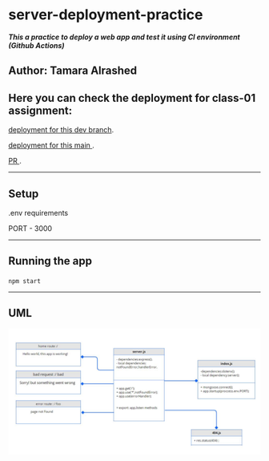 # server-deployment-practice

***This a practice to deploy a web app and test it using CI environment (Github Actions)***

## Author: Tamara Alrashed

## Here you can check the deployment for class-01 assignment:
[deployment for this dev branch](https://tamara--server-deploy-dev.herokuapp.com/).

[deployment for this main ](https://tamara--server-deploy-prod.herokuapp.com/).

[PR ](https://github.com/Tamaraalrashed/server-deployment-practice/pull/3).
<hr>

## Setup

.env requirements

PORT - 3000
<hr>

## Running the app
`npm start`

<hr> 

## UML

![img](./img/UML-class1.JPG)

